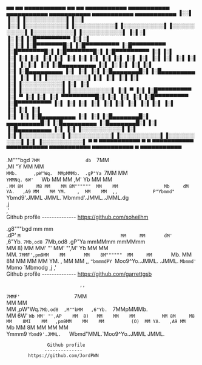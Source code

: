  ▄▄       ▄▄  ▄▄▄▄▄▄▄▄▄▄▄  ▄▄       ▄▄  ▄▄▄▄▄▄▄▄▄▄▄  ▄▄▄▄▄▄▄▄▄▄▄  ▄▄▄▄▄▄▄▄▄▄▄  ▄▄▄▄▄▄▄▄▄▄▄  ▄▄▄▄▄▄▄▄▄▄▄  ▄▄▄▄▄▄▄▄▄▄▄ 
▐░░▌     ▐░░▌▐░░░░░░░░░░░▌▐░░▌     ▐░░▌▐░░░░░░░░░░░▌▐░░░░░░░░░░░▌▐░░░░░░░░░░░▌▐░░░░░░░░░░░▌▐░░░░░░░░░░░▌▐░░░░░░░░░░░▌
▐░▌░▌   ▐░▐░▌▐░█▀▀▀▀▀▀▀▀▀ ▐░▌░▌   ▐░▐░▌▐░█▀▀▀▀▀▀▀█░▌▐░█▀▀▀▀▀▀▀▀▀ ▐░█▀▀▀▀▀▀▀▀▀ ▐░█▀▀▀▀▀▀▀█░▌▐░█▀▀▀▀▀▀▀█░▌▐░█▀▀▀▀▀▀▀▀▀ 
▐░▌▐░▌ ▐░▌▐░▌▐░▌          ▐░▌▐░▌ ▐░▌▐░▌▐░▌       ▐░▌▐░▌          ▐░▌          ▐░▌       ▐░▌▐░▌       ▐░▌▐░▌          
▐░▌ ▐░▐░▌ ▐░▌▐░█▄▄▄▄▄▄▄▄▄ ▐░▌ ▐░▐░▌ ▐░▌▐░▌       ▐░▌▐░█▄▄▄▄▄▄▄▄▄ ▐░▌          ▐░▌       ▐░▌▐░█▄▄▄▄▄▄▄█░▌▐░█▄▄▄▄▄▄▄▄▄ 
▐░▌  ▐░▌  ▐░▌▐░░░░░░░░░░░▌▐░▌  ▐░▌  ▐░▌▐░▌       ▐░▌▐░░░░░░░░░░░▌▐░▌          ▐░▌       ▐░▌▐░░░░░░░░░░░▌▐░░░░░░░░░░░▌
▐░▌   ▀   ▐░▌▐░█▀▀▀▀▀▀▀▀▀ ▐░▌   ▀   ▐░▌▐░▌       ▐░▌ ▀▀▀▀▀▀▀▀▀█░▌▐░▌          ▐░▌       ▐░▌▐░█▀▀▀▀▀▀▀▀▀ ▐░█▀▀▀▀▀▀▀▀▀ 
▐░▌       ▐░▌▐░▌          ▐░▌       ▐░▌▐░▌       ▐░▌          ▐░▌▐░▌          ▐░▌       ▐░▌▐░▌          ▐░▌          
▐░▌       ▐░▌▐░█▄▄▄▄▄▄▄▄▄ ▐░▌       ▐░▌▐░█▄▄▄▄▄▄▄█░▌ ▄▄▄▄▄▄▄▄▄█░▌▐░█▄▄▄▄▄▄▄▄▄ ▐░█▄▄▄▄▄▄▄█░▌▐░▌          ▐░█▄▄▄▄▄▄▄▄▄ 
▐░▌       ▐░▌▐░░░░░░░░░░░▌▐░▌       ▐░▌▐░░░░░░░░░░░▌▐░░░░░░░░░░░▌▐░░░░░░░░░░░▌▐░░░░░░░░░░░▌▐░▌          ▐░░░░░░░░░░░▌
 ▀         ▀  ▀▀▀▀▀▀▀▀▀▀▀  ▀         ▀  ▀▀▀▀▀▀▀▀▀▀▀  ▀▀▀▀▀▀▀▀▀▀▀  ▀▀▀▀▀▀▀▀▀▀▀  ▀▀▀▀▀▀▀▀▀▀▀  ▀            ▀▀▀▀▀▀▀▀▀▀▀ 
               
 .M"""bgd         `7MM                 db  `7MM                
,MI    "Y           MM                       MM                
`MMb.      ,pW"Wq.  MMpMMMb.  .gP"Ya `7MM    MM                
  `YMMNq. 6W'   `Wb MM    MM ,M'   Yb  MM    MM                       
.     `MM 8M     M8 MM    MM 8M""""""  MM    MM                
Mb     dM YA.   ,A9 MM    MM YM.    ,  MM    MM  ,,            
P"Ybmmd"   `Ybmd9'.JMML  JMML.`Mbmmd'.JMML..JMML.dg            
                                                 ,j            
                                                ,'             
                  Github profile
                  --------------
            https://github.com/soheilhm
                                                             
                                                               
  .g8"""bgd                                     mm     mm      
.dP'     `M                                     MM     MM      
dM'       `  ,6"Yb.  `7Mb,od8 `7Mb,od8 .gP"Ya mmMMmm mmMMmm    
MM          8)   MM    MM' "'   MM' "',M'   Yb  MM     MM      
MM.    `7MMF',pm9MM    MM       MM    8M""""""  MM     MM      
`Mb.     MM 8M   MM    MM       MM    YM.    ,  MM     MM   ,, 
  `"bmmmdPY `Moo9^Yo..JMML.   .JMML.   `Mbmmd'  `Mbmo  `Mbmodg 
                                                            ,j 
                                                           ,'  
                  Github profile
                  --------------
            https://github.com/garrettgsb


                               ,,                              
   `7MMF'                    `7MM                              
     MM                        MM                              
     MM  ,pW"Wq.`7Mb,od8  ,M""bMM   ,6"Yb.  `7MMpMMMb.         
     MM 6W'   `Wb MM' "',AP    MM  8)   MM    MM    MM         
     MM 8M     M8 MM    8MI    MM   ,pm9MM    MM    MM         
(O)  MM YA.   ,A9 MM    `Mb    MM  8M   MM    MM    MM         
 Ymmm9   `Ybmd9'.JMML.   `Wbmd"MML.`Moo9^Yo..JMML  JMML.    

                   Github profile
                  --------------
            https://github.com/JordPWN   
                                                               
                                                               
